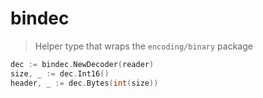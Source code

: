 # bindec

> Helper type that wraps the `encoding/binary` package

``` go
dec := bindec.NewDecoder(reader)
size, _ := dec.Int16()
header, _ := dec.Bytes(int(size))
```
